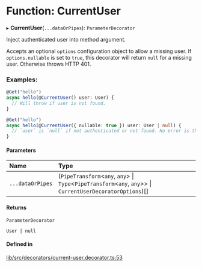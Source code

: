# Function: CurrentUser

▸ **CurrentUser**(`...dataOrPipes`): `ParameterDecorator`

Inject authenticated user into method argument.

Accepts an optional `options` configuration object to allow a missing user.
If `options.nullable` is set to `true`, this decorator will return `null` for
a missing user. Otherwise throws HTTP 401.

### Examples:

```ts
@Get("hello")
async hello(@CurrentUser() user: User) {
  // Will throw if user is not found.
}
```

```ts
@Get("hello")
async hello(@CurrentUser({ nullable: true }) user: User | null) {
  // `user` is `null` if not authenticated or not found. No error is thrown.
}
```

#### Parameters

| Name | Type |
| :------ | :------ |
| `...dataOrPipes` | (`PipeTransform`\<`any`, `any`\> \| `Type`\<`PipeTransform`\<`any`, `any`\>\> \| `CurrentUserDecoratorOptions`)[] |

#### Returns

`ParameterDecorator`

`User | null`

#### Defined in

[lib/src/decorators/current-user.decorator.ts:53](https://github.com/joonashak/nestjs-clone-bay/blob/main/lib/src/decorators/current-user.decorator.ts#L53)
